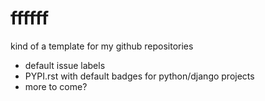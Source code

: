 # ffffff

kind of a template for my github repositories

- default issue labels
- PYPI.rst with default badges for python/django projects
- more to come?
